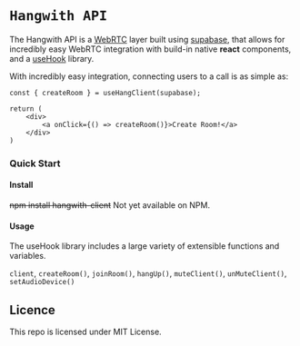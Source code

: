 # `Hangwith API`

The Hangwith API is a [WebRTC](https://webrtc.org/) layer built using [supabase](https://supabase.io/), that allows for incredibly easy WebRTC integration with build-in native **react** components, and a [useHook](https://reactjs.org/docs/hooks-intro.html) library.

With incredibly easy integration, connecting users to a call is as simple as:

```
const { createRoom } = useHangClient(supabase);

return (
    <div>
        <a onClick={() => createRoom()}>Create Room!</a>
    </div>
)
```

### Quick Start

#### Install
~~npm install hangwith-client~~ Not yet available on NPM.

####  Usage
The useHook library includes a large variety of extensible functions and variables.

`client`, `createRoom()`, `joinRoom()`, `hangUp()`, `muteClient()`, `unMuteClient()`, `setAudioDevice()`

## Licence
This repo is licensed under MIT License.